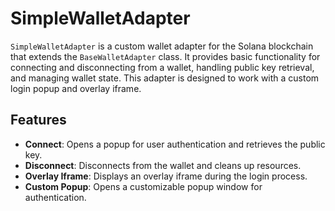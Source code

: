 # SimpleWalletAdapter

`SimpleWalletAdapter` is a custom wallet adapter for the Solana blockchain that extends the `BaseWalletAdapter` class. It provides basic functionality for connecting and disconnecting from a wallet, handling public key retrieval, and managing wallet state. This adapter is designed to work with a custom login popup and overlay iframe.

## Features

- **Connect**: Opens a popup for user authentication and retrieves the public key.
- **Disconnect**: Disconnects from the wallet and cleans up resources.
- **Overlay Iframe**: Displays an overlay iframe during the login process.
- **Custom Popup**: Opens a customizable popup window for authentication.

